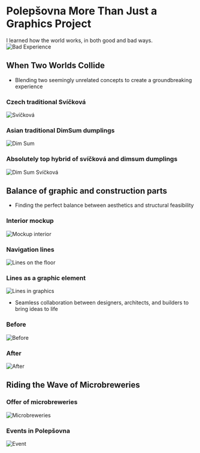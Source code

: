 # Polepšovna More Than Just a Graphics Project

I learned how the world works, in both good and bad ways.
![Bad Experience](/02_first_impressions/images_casestudy/graph@4x.png)


## When Two Worlds Collide
- Blending two seemingly unrelated concepts to create a groundbreaking experience 
### Czech traditional Svíčková  
![Svíčková](/02_first_impressions/images_casestudy/svickova.jpg)
### Asian traditional DimSum dumplings
![Dim Sum](/02_first_impressions/images_casestudy/dimsum.webp)
### Absolutely top hybrid of svíčková and dimsum dumplings
![Dim Sum Svíčková](/02_first_impressions/images_casestudy/dimsumsvickova.jpg)


## Balance of graphic and construction parts
- Finding the perfect balance between aesthetics and structural feasibility    
### Interior mockup
![Mockup interior](/02_first_impressions/images_casestudy/interior.png)
### Navigation lines
![Lines on the floor](/02_first_impressions/images_casestudy/floor_lines.jpg)
### Lines as a graphic element
![Lines in graphics](/02_first_impressions/images_casestudy/poster.png)


- Seamless collaboration between designers, architects, and builders to bring ideas to life

### Before
![Before](/02_first_impressions/images_casestudy/mess.jpg)

### After
![After](/02_first_impressions/images_casestudy/interior.jpeg)


## Riding the Wave of Microbreweries
### Offer of microbreweries
![Microbreweries](/02_first_impressions/images_casestudy/Microbreweries.jpeg)

### Events in Polepšovna
![Event](/02_first_impressions/images_casestudy/event.png)

